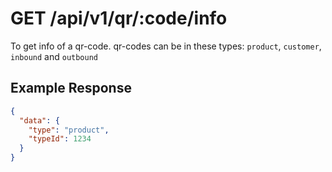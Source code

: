 # GET /api/v1/qr/:code/info
To get info of a qr-code.
qr-codes can be in these types: `product`, `customer`, `inbound` and `outbound`


## Example Response 
```json
{
  "data": {
    "type": "product",
    "typeId": 1234
  }
}
```